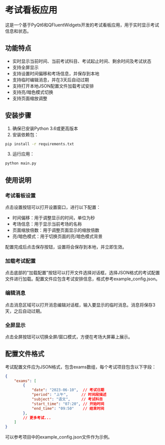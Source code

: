 # 考试看板应用

这是一个基于PyQt6和QFluentWidgets开发的考试看板应用，用于实时显示考试信息和状态。

## 功能特点

- 实时显示当前时间、当前考试科目、考试起止时间、剩余时间及考试状态
- 支持全屏显示
- 支持设置时间偏移和考场信息，并保存到本地
- 支持临时编辑消息，并在3天后自动过期
- 支持打开本地JSON配置文件加载考试安排
- 支持亮/暗色模式切换
- 支持页面缩放调整

## 安装步骤

1. 确保已安装Python 3.6或更高版本
2. 安装依赖包：

```bash
pip install -r requirements.txt
```

3. 运行应用：

```bash
python main.py
```

## 使用说明

### 考试看板设置

点击设置按钮可以打开设置窗口，进行以下配置：

- 时间偏移：用于调整显示的时间，单位为秒
- 考场信息：用于显示当前考场的名称
- 页面缩放倍数：用于调整页面显示的缩放倍数
- 亮/暗色模式：用于切换页面的亮/暗色模式背景

配置完成后点击保存按钮，设置将会保存到本地，并立即生效。

### 加载考试配置

点击底部的"加载配置"按钮可以打开文件选择对话框，选择JSON格式的考试配置文件进行加载。配置文件应包含考试安排信息，格式参考example_config.json。

### 编辑消息

点击消息区域可以打开消息编辑对话框，输入要显示的临时消息。消息将保存3天，之后自动过期。

### 全屏显示

点击全屏按钮可以切换全屏/窗口模式，方便在考场大屏幕上展示。

## 配置文件格式

考试配置文件应为JSON格式，包含exams数组，每个考试项目包含以下字段：

```json
{
    "exams": [
        {
            "date": "2023-06-10",  // 考试日期
            "period": "上午",      // 时间段描述
            "subject": "语文",     // 考试科目
            "start_time": "07:20", // 开始时间
            "end_time": "09:50"    // 结束时间
        },
        // 更多考试...
    ]
}
```

可以参考项目中的example_config.json文件作为示例。